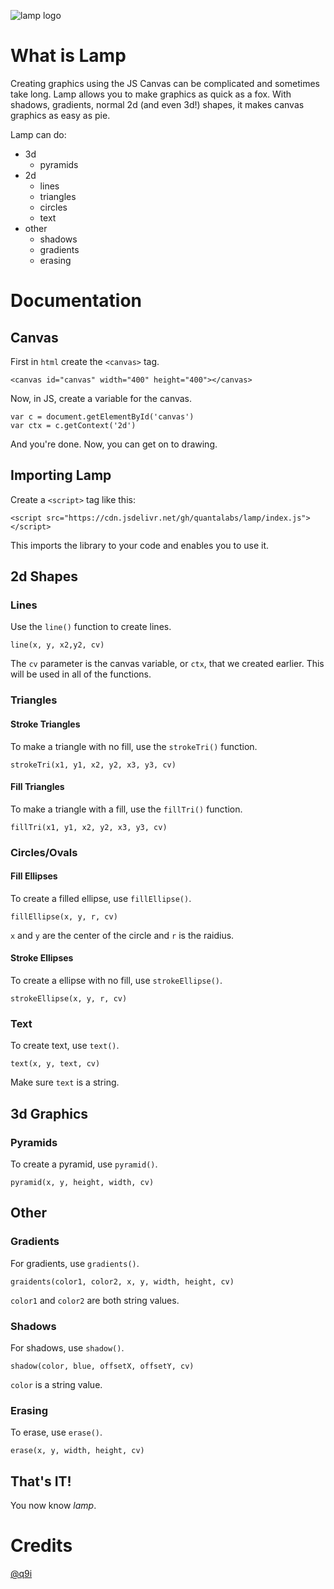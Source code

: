 ![lamp logo](https://docs.google.com/drawings/d/e/2PACX-1vSGG9fMgwuYuQgja9d7B_9sghmC_LUdifg_aC_5SPQn5Ry7Rx5fV9P0sl3UNJ0ak2zUmJKR9AhgVv54/pub?w=960&h=720)

# What is Lamp

Creating graphics using the JS Canvas can be complicated and sometimes take long. Lamp allows you to make graphics as quick as a fox. With shadows, gradients, normal 2d (and even 3d!) 
shapes, it makes canvas graphics as easy as pie.

Lamp can do:

  - 3d
 	  - pyramids
  - 2d
      - lines
	  - triangles
	  - circles
	  - text
  - other
	  - shadows
	  - gradients
	  - erasing
	
# Documentation

## Canvas

First in `html` create the `<canvas>` tag.

	<canvas id="canvas" width="400" height="400"></canvas>
	
Now, in JS, create a variable for the canvas.

	var c = document.getElementById('canvas')
	var ctx = c.getContext('2d')
	
And you're done. Now, you can get on to drawing.

## Importing Lamp

Create a `<script>` tag like this:

	<script src="https://cdn.jsdelivr.net/gh/quantalabs/lamp/index.js"></script>

This imports the library to your code and enables you to use it.

## 2d Shapes

### Lines

Use the `line()` function to create lines.

	line(x, y, x2,y2, cv)

The `cv` parameter is the canvas variable, or `ctx`, that we created earlier. This will be used in all of the functions.

### Triangles

#### Stroke Triangles

To make a triangle with no fill, use the `strokeTri()` function.

	strokeTri(x1, y1, x2, y2, x3, y3, cv)
	
#### Fill Triangles

To make a triangle with a fill, use the `fillTri()` function.

	fillTri(x1, y1, x2, y2, x3, y3, cv)

### Circles/Ovals

#### Fill Ellipses

To create a filled ellipse, use `fillEllipse()`.

	fillEllipse(x, y, r, cv)
	
`x` and `y` are the center of the circle and `r` is the raidius.

#### Stroke Ellipses

To create a ellipse with no fill, use `strokeEllipse()`.

	strokeEllipse(x, y, r, cv)
	
### Text

To create text, use `text()`.

	text(x, y, text, cv)

Make sure `text` is a string.

## 3d Graphics
	
### Pyramids

To create a pyramid, use `pyramid()`.

	pyramid(x, y, height, width, cv)
	
## Other

### Gradients

For gradients, use `gradients()`.

	graidents(color1, color2, x, y, width, height, cv)

`color1` and `color2` are both string values.

### Shadows

For shadows, use `shadow()`.

	shadow(color, blue, offsetX, offsetY, cv)

`color` is a string value.

### Erasing

To erase, use `erase()`.

	erase(x, y, width, height, cv)
	
## That's IT!

You now know *lamp*.



# Credits

[@q9i](https://github.com/quantum9innovation)
